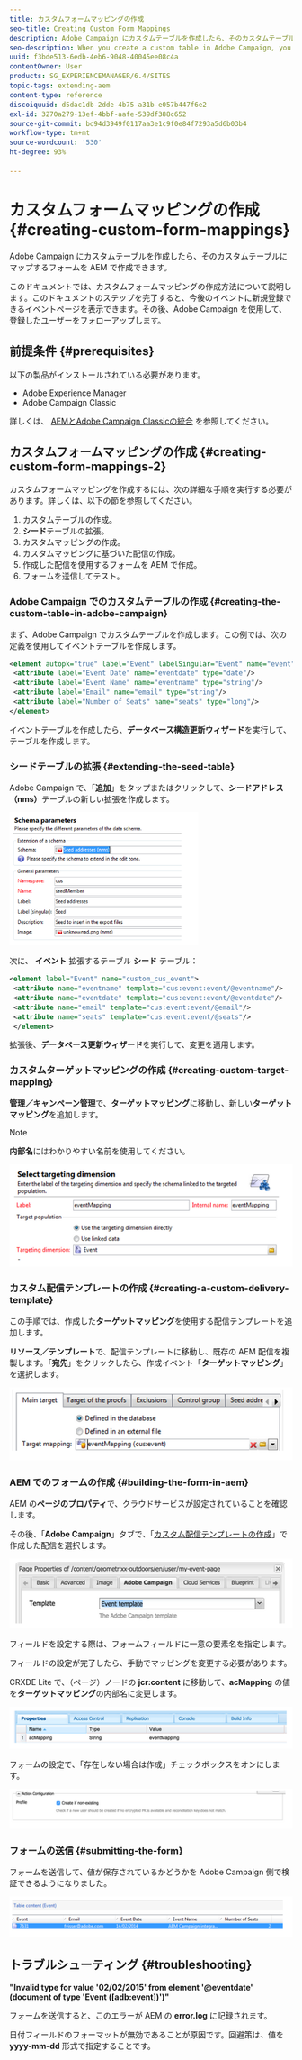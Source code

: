 ```yaml
---
title: カスタムフォームマッピングの作成
seo-title: Creating Custom Form Mappings
description: Adobe Campaign にカスタムテーブルを作成したら、そのカスタムテーブルにマップするフォームを AEM で作成できます
seo-description: When you create a custom table in Adobe Campaign, you may want to build a form in AEM that maps to that custom table
uuid: f3bde513-6edb-4eb6-9048-40045ee08c4a
contentOwner: User
products: SG_EXPERIENCEMANAGER/6.4/SITES
topic-tags: extending-aem
content-type: reference
discoiquuid: d5dac1db-2dde-4b75-a31b-e057b447f6e2
exl-id: 3270a279-13ef-4bbf-aafe-539df388c652
source-git-commit: bd94d3949f0117aa3e1c9f0e84f7293a5d6b03b4
workflow-type: tm+mt
source-wordcount: '530'
ht-degree: 93%

---
```


# カスタムフォームマッピングの作成{#creating-custom-form-mappings}

Adobe Campaign にカスタムテーブルを作成したら、そのカスタムテーブルにマップするフォームを AEM で作成できます。

このドキュメントでは、カスタムフォームマッピングの作成方法について説明します。このドキュメントのステップを完了すると、今後のイベントに新規登録できるイベントページを表示できます。その後、Adobe Campaign を使用して、登録したユーザーをフォローアップします。

## 前提条件 {#prerequisites}

以下の製品がインストールされている必要があります。

* Adobe Experience Manager
* Adobe Campaign Classic

詳しくは、 [AEMとAdobe Campaign Classicの統合](/help/sites-administering/campaignonpremise.md) を参照してください。

## カスタムフォームマッピングの作成 {#creating-custom-form-mappings-2}

カスタムフォームマッピングを作成するには、次の詳細な手順を実行する必要があります。詳しくは、以下の節を参照してください。

1. カスタムテーブルの作成。
1. **シード**&#x200B;テーブルの拡張。
1. カスタムマッピングの作成。
1. カスタムマッピングに基づいた配信の作成。
1. 作成した配信を使用するフォームを AEM で作成。
1. フォームを送信してテスト。

### Adobe Campaign でのカスタムテーブルの作成 {#creating-the-custom-table-in-adobe-campaign}

まず、Adobe Campaign でカスタムテーブルを作成します。この例では、次の定義を使用してイベントテーブルを作成します。

```xml
<element autopk="true" label="Event" labelSingular="Event" name="event">
 <attribute label="Event Date" name="eventdate" type="date"/>
 <attribute label="Event Name" name="eventname" type="string"/>
 <attribute label="Email" name="email" type="string"/>
 <attribute label="Number of Seats" name="seats" type="long"/>
</element>
```

イベントテーブルを作成したら、**データベース構造更新ウィザード**&#x200B;を実行して、テーブルを作成します。

### シードテーブルの拡張 {#extending-the-seed-table}

Adobe Campaign で、「**追加**」をタップまたはクリックして、**シードアドレス（nms）**&#x200B;テーブルの新しい拡張を作成します。

![chlimage_1-194](assets/chlimage_1-194.png)

次に、 **イベント** 拡張するテーブル **シード** テーブル：

```xml
<element label="Event" name="custom_cus_event">
 <attribute name="eventname" template="cus:event:event/@eventname"/>
 <attribute name="eventdate" template="cus:event:event/@eventdate"/>
 <attribute name="email" template="cus:event:event/@email"/>
 <attribute name="seats" template="cus:event:event/@seats"/>
 </element>
```

拡張後、**データベース更新ウィザード**&#x200B;を実行して、変更を適用します。

### カスタムターゲットマッピングの作成 {#creating-custom-target-mapping}

**管理／キャンペーン管理**&#x200B;で、**ターゲットマッピング**&#x200B;に移動し、新しい&#x200B;**ターゲットマッピング**&#x200B;を追加します。

>[!NOTE]
>
>**内部名**&#x200B;にはわかりやすい名前を使用してください。

![chlimage_1-195](assets/chlimage_1-195.png)

### カスタム配信テンプレートの作成 {#creating-a-custom-delivery-template}

この手順では、作成した&#x200B;**ターゲットマッピング**&#x200B;を使用する配信テンプレートを追加します。

**リソース／テンプレート**&#x200B;で、配信テンプレートに移動し、既存の AEM 配信を複製します。「**宛先**」をクリックしたら、作成イベント「**ターゲットマッピング**」を選択します。

![chlimage_1-196](assets/chlimage_1-196.png)

### AEM でのフォームの作成 {#building-the-form-in-aem}

AEM の&#x200B;**ページのプロパティ**&#x200B;で、クラウドサービスが設定されていることを確認します。

その後、「**Adobe Campaign**」タブで、「[カスタム配信テンプレートの作成](#creating-a-custom-delivery-template)」で作成した配信を選択します。

![chlimage_1-197](assets/chlimage_1-197.png)

フィールドを設定する際は、フォームフィールドに一意の要素名を指定します。

フィールドの設定が完了したら、手動でマッピングを変更する必要があります。

CRXDE Lite で、（ページ）ノードの **jcr:content** に移動して、**acMapping** の値を&#x200B;**ターゲットマッピング**&#x200B;の内部名に変更します。

![chlimage_1-198](assets/chlimage_1-198.png)

フォームの設定で、「存在しない場合は作成」チェックボックスをオンにします。

![chlimage_1-199](assets/chlimage_1-199.png)

### フォームの送信 {#submitting-the-form}

フォームを送信して、値が保存されているかどうかを Adobe Campaign 側で検証できるようになりました。

![chlimage_1-200](assets/chlimage_1-200.png)

## トラブルシューティング {#troubleshooting}

**&quot;Invalid type for value &#39;02/02/2015&#39; from element &#39;@eventdate&#39; (document of type &#39;Event ([adb:event])&#39;)&quot;**

フォームを送信すると、このエラーが AEM の **error.log** に記録されます。

日付フィールドのフォーマットが無効であることが原因です。回避策は、値を **yyyy-mm-dd** 形式で指定することです。
